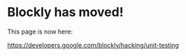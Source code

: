 # Blockly has moved! #

This page is now here:

https://developers.google.com/blockly/hacking/unit-testing